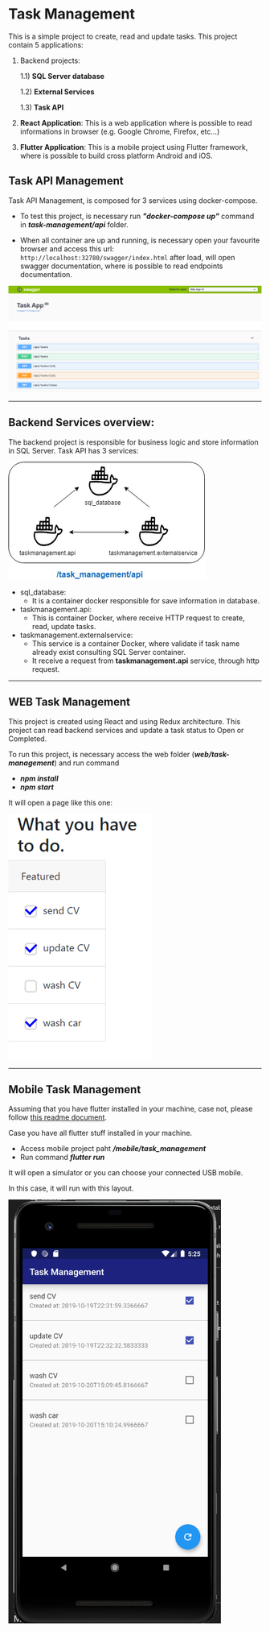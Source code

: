 # Task Management
This is a simple project to create, read and update tasks. This project contain 5 applications:

1) Backend projects:

    1.1) **SQL Server database**

    1.2) **External Services**

    1.3) **Task API**

2) **React Application**:
    This is a web application where is possible to read informations in browser (e.g. Google Chrome, Firefox, etc...)

3) **Flutter Application**:
    This is a mobile project using Flutter framework, where is possible to build cross platform Android and iOS.


## Task API Management
Task API Management, is composed for 3 services using docker-compose. 

* To test this project, is necessary run ***"docker-compose up"*** command in ***task-management/api*** folder.

* When all container are up and running, is necessary open your favourite browser and access this url: ```http://localhost:32780/swagger/index.html``` after load, will open swagger documentation, where is possible to read endpoints documentation.


![swagger](https://github.com/rodriguesl3/task_management/blob/master/documentation/swagger.png)



---
## Backend Services overview:

The backend project is responsible for business logic and store information in SQL Server. Task API has 3 services:

![image.png](https://github.com/rodriguesl3/task_management/blob/master/documentation/file-Backend.jpg?raw=true)


* sql_database:
    * It is a container docker responsible for save information in database.
* taskmanagement.api:
    * This is container Docker, where receive HTTP request to create, read, update tasks.
* taskmanagement.externalservice:
    * This service is a container Docker, where validate if task name already exist consulting SQL Server container.
    * It receive a request from **taskmanagement.api** service, through http request.


---
## WEB Task Management
This project is created using React and using Redux architecture. This project can read backend services and update a task status to Open or Completed.

To run this project, is necessary access the web folder (***web/task-management***) and run command
* __*npm install*__
* __*npm start*__

It will open a page like this one:

![](https://github.com/rodriguesl3/task_management/blob/master/documentation/React%20APP.png?raw=true)

---
## Mobile Task Management
Assuming that you have flutter installed in your machine, case not, please follow [this readme document](https://github.com/rodriguesl3/task_management/tree/master/mobile/task_management).

Case you have all flutter stuff installed in your machine.

* Access mobile project paht ***/mobile/task_management***
* Run command ***flutter run***

It will open a simulator or you can choose your connected USB mobile.

In this case, it will run with this layout.

![flutter](https://github.com/rodriguesl3/task_management/blob/master/documentation/flutter.png?raw=true)


